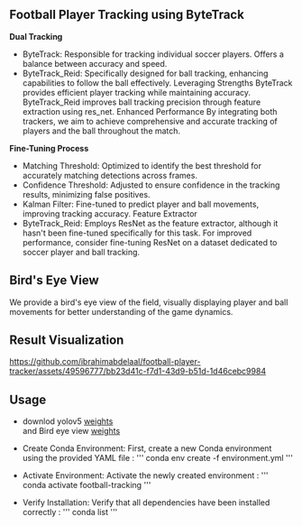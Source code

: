  ## Football Player Tracking using ByteTrack 
**Dual Tracking** 
* ByteTrack: 
Responsible for tracking individual soccer players. 
Offers a balance between accuracy and speed. 
* ByteTrack_Reid:
Specifically designed for ball tracking, enhancing capabilities to follow the ball effectively.
Leveraging Strengths
ByteTrack provides efficient player tracking while maintaining accuracy.
ByteTrack_Reid improves ball tracking precision through feature extraction using res_net.
Enhanced Performance
By integrating both trackers, we aim to achieve comprehensive and accurate tracking of players and the ball throughout the match.

**Fine-Tuning Process**
* Matching Threshold: Optimized to identify the best threshold for accurately matching detections across frames.
* Confidence Threshold: Adjusted to ensure confidence in the tracking results, minimizing false positives.
* Kalman Filter: Fine-tuned to predict player and ball movements, improving tracking accuracy.
Feature Extractor
* ByteTrack_Reid: Employs ResNet as the feature extractor, although it hasn't been fine-tuned specifically for this task.
  For improved performance, consider fine-tuning ResNet on a dataset dedicated to soccer player and ball tracking.
## Bird's Eye View
We provide a bird's eye view of the field, visually displaying player and ball movements for better understanding of the game dynamics.

## Result Visualization
https://github.com/ibrahimabdelaal/football-player-tracker/assets/49596777/bb23d41c-f7d1-43d9-b51d-1d46cebc9984

## Usage
* downlod yolov5 [weights](https://drive.google.com/file/d/1-7UUm0XAZhVwzBHHL-zvh7WHGzYXN8df/view?usp=sharing)\
    and Bird eye view [weights](https://drive.google.com/file/d/1-5wsJH4mnOGrcJ6exoSC3y3zPC8L94lS/view?usp=sharing)
  
* Create Conda Environment: First, create a new Conda environment using the provided YAML file :
'''
conda env create -f environment.yml
'''
    
* Activate Environment: Activate the newly created environment :
'''
conda activate football-tracking
'''
    
* Verify Installation: Verify that all dependencies have been installed correctly :
'''
conda list
'''



